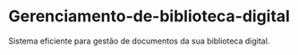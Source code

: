 # Gerenciamento-de-biblioteca-digital
Sistema eficiente para gestão de documentos da sua biblioteca digital.
